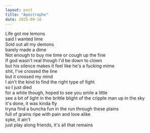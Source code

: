 ```yaml
---
layout: post
title: "Apostrophe"
date: 2025-09-16
---
```


Life got me lemons  
said I wanted lime  
Sold out all my demons  
barely made a dime  
Not enough to buy me time or cough up the fine  
If god wasn't real though I'd be down to clown  
but his silence makes it feel like he's a fucking mime  
shit, I've crossed the line  
but it crossed my mind  
I ain't the kind to find the right type of fight  
so I just died  
for a while though, hoped to see you smile a little  
see a bit of light in the brittle blight of the cripple man up in the sky  
it's done, it was kinda fly  
tryna find a buncha fun in the run through these plains  
full of grains ripe with pain and love alike  
syke, it ain't  
just play along friends, it's all that remains